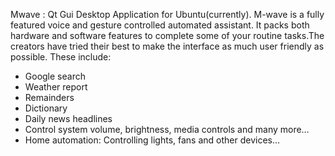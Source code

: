 Mwave : Qt Gui Desktop Application for Ubuntu(currently).
M-wave is a fully featured voice and gesture controlled automated assistant. It packs both hardware and software features to complete some of your routine tasks.The creators have tried their best to make the interface as much user friendly as possible. These include:
- Google search
- Weather report
- Remainders
- Dictionary
- Daily news headlines
- Control system volume, brightness, media controls and many more…
- Home automation: Controlling lights, fans and other devices…
